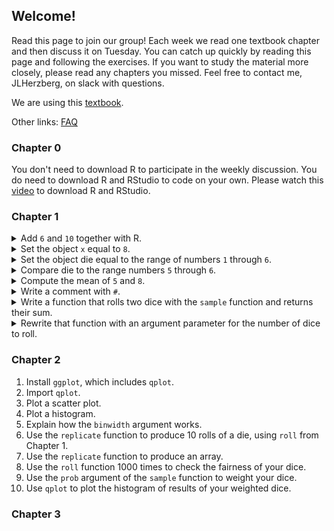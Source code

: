 ## Welcome!

Read this page to join our group! Each week we read one textbook chapter and then discuss it on Tuesday. You can catch up quickly by reading this page and following the exercises. If you want to study the material more closely, please read any chapters you missed. Feel free to contact me, JLHerzberg, on slack with questions.

We are using this [textbook](https://d1b10bmlvqabco.cloudfront.net/attach/ighbo26t3ua52t/igp9099yy4v10/igz7vp4w5su9/OReilly_HandsOn_Programming_with_R_2014.pdf).

Other links: [FAQ](https://jlherzberg.github.io/RLearningGroup/faq.html)

### Chapter 0
You don't need to download R to participate in the weekly discussion. You do need to download R and RStudio to code on your own. Please watch this [video](https://www.youtube.com/watch?v=cX532N_XLIs) to download R and RStudio.

### Chapter 1
<details>
  <summary>Add <code>6</code> and <code>10</code> together with R.</summary>
  
    <code>6+10</code>
</details>
<details>
  <summary>Set the object <code>x</code> equal to <code>8</code>.</summary>
  
    <code>x <- 8 </code> or <code>x = 8</code>
</details>
<details>
  <summary>Set the object die equal to the range of numbers <code>1</code> through <code>6</code>.</summary>
  
    <code>die <- 1:6</code>
</details>
<details>
  <summary>Compare die to the range numbers <code>5</code> through <code>6</code>. </summary>
  
    <code>die == 5:6</code>
</details>
<details>
  <summary>Compute the mean of <code>5</code> and <code>8</code>.</summary>
  
    <code>mean(8, 5)</code>
</details>
<details>
  <summary>Write a comment with <code>#</code>.</summary>
  
    <code># i'm a comment!</code>
</details>
<details>
  <summary>Write a function that rolls two dice with the <code>sample</code> function and returns their sum.</summary>
  
    <code>
    roll <- function() {
     die <- 1:6
     dice <- sample(die, size = 2, replace= TRUE)
     sum(dice)
    }
    </code>
</details>
<details>
  <summary>Rewrite that function with an argument parameter for the number of dice to roll. </summary>
  
    <code>
    roll <- function(num_dice=2) {
     die <- 1:6
     dice <- sample(die, size = num_dice, replace= TRUE)
     sum(dice)
    }
    </code>
</details>

### Chapter 2
1. Install `ggplot`, which includes `qplot`.
2. Import `qplot`.
3. Plot a scatter plot.
4. Plot a histogram.
5. Explain how the `binwidth` argument works.
6. Use the `replicate` function to produce 10 rolls of a die, using `roll` from Chapter 1. 
7. Use the `replicate` function to produce an array.
8. Use the `roll` function 1000 times to check the fairness of your dice.
9. Use the `prob` argument of the `sample` function to weight your dice.
10. Use `qplot` to plot the histogram of results of your weighted dice.

### Chapter 3
